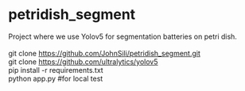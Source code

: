 # petridish_segment
Project where we use Yolov5 for segmentation batteries on petri dish.  \
\
git clone https://github.com/JohnSili/petridish_segment.git \
git clone https://github.com/ultralytics/yolov5 \
pip install -r requirements.txt \
python app.py #for local test
